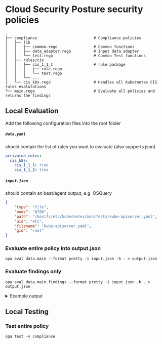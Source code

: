 # Cloud Security Posture security policies 
    .
    ├── compliance                         # Compliance policies
    │   ├── lib
    │   │   ├── common.rego                # Common functions
    │   │   ├── data_adapter.rego          # Input data adapter
    │   │   └── test.rego                  # Common Test functions
    │   ├── rules/cis
    │   │   ├── cis_1_1_1                  # rule package 
    │   │   │   ├── rule.rego
    │   │   │   └── test.rego
    │   │   └── ...
    │   └── cis_k8s.rego                   # Handles all Kubernetes CIS rules evalutations
    └── main.rego                          # Evaluate all policies and returns the findings
    
## Local Evaluation
Add the following configuration files into the root folder
##### `data.yaml`
should contain the list of rules you want to evaluate (also supports json)

```yaml
activated_rules:
  cis_k8s:
    cis_1_1_1: true
    cis_1_1_2: true
```

##### `input.json`
should contain an beat/agent output, e.g. OSQuery

```json
{
    "type": "file",
    "mode": "0700",
    "path": "/hostfs/etc/kubernetes/manifests/kube-apiserver.yaml",
    "uid": "etc",
    "filename": "kube-apiserver.yaml",
    "gid": "root"
}
```

### Evaluate entire policy into output.json
`opa eval data.main --format pretty -i input.json -b . > output.json`

### Evaluate findings only
`opa eval data.main.findings --format pretty -i input.json -b . > output.json`

<details> 
<summary>Example output</summary>
  
```json
[
  {
    "evaluation": "violation",
    "evidence": {
      "filemode": "0700"
    },
    "rule_name": "Ensure that the API server pod specification file permissions are set to 644 or more restrictive",
    "tags": [
      "CIS",
      "CIS v1.6.0",
      "Kubernetes",
      "CIS 1.1.1"
    ]
  },
  {
    "evaluation": "violation",
    "evidence": {
      "gid": "root",
      "uid": "etc"
    },
    "rule_name": "Ensure that the API server pod specification file ownership is set to root:root",
    "tags": [
      "CIS",
      "CIS v1.6.0",
      "Kubernetes",
      "CIS 1.1.2"
    ]
  }
]


```
  
</details>

## Local Testing
### Test entire policy
`opa test -v compliance`
